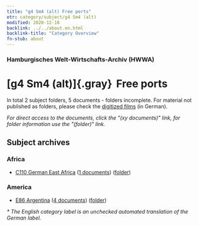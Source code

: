 ```yaml
---
title: "g4 Sm4 (alt) Free ports"
etr: category/subject/g4 Sm4 (alt)
modified: 2020-12-18
backlink: ../../about.en.html
backlink-title: "Category Overview"
fn-stub: about
---
```


### Hamburgisches Welt-Wirtschafts-Archiv (HWWA)
# [g4 Sm4 (alt)]{.gray}&#8201; Free ports&#160; 





In total 2 subject folders, 5 documents - folders incomplete.
For material not published as folders, please check the [digitized films](/film/h1_sh) (in German).

_For direct access to the documents, click the "(xy documents)" link, for folder information use the "(folder)" link._

## Subject archives



### Africa

- [C110 German East Africa](../../../geo/about.en.html#C110) (<a href="https://dfg-viewer.de/show/?tx_dlf[id]=https://pm20.zbw.eu/mets/sh/1414xx/141471/1633xx/163378/public.mets.en.xml" target="_blank">1 documents</a>) ([folder](http://purl.org/pressemappe20/folder/sh/141471,163378))

### America

- [E86 Argentina](../../../geo/about.en.html#E86) (<a href="https://dfg-viewer.de/show/?tx_dlf[id]=https://pm20.zbw.eu/mets/sh/1416xx/141692/1633xx/163378/public.mets.en.xml" target="_blank">4 documents</a>) ([folder](http://purl.org/pressemappe20/folder/sh/141692,163378))


_* The English category label is an unchecked automated translation of the German label._

